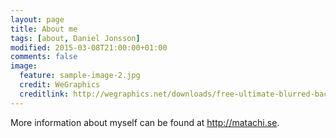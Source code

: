 ```yaml
---
layout: page
title: About me
tags: [about, Daniel Jonsson]
modified: 2015-03-08T21:00:00+01:00
comments: false
image:
  feature: sample-image-2.jpg
  credit: WeGraphics
  creditlink: http://wegraphics.net/downloads/free-ultimate-blurred-background-pack/
---
```


More information about myself can be found at <http://matachi.se>.
